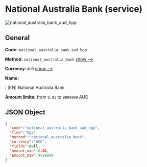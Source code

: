 
# National Australia Bank (service) 
![national_australia_bank_aud_hpp](https://static.openfintech.io/payment_methods/national_australia_bank_aud_hpp/logo.svg?w=400&c=v0.59.26#w200)  

## General 
 
**Code:** `national_australia_bank_aud_hpp` 
 
**Method:** `national_australia_bank` 
 [show -->](/payment-methods/national_australia_bank/) 
 
**Currency:** `AUD` [show -->](/currencies/AUD/) 
 
**Name:** 
 
:	[EN] National Australia Bank 
 
**Amount limits:** from `0.01` to `9999999` AUD 

## JSON Object 

```json
{
  "code":"national_australia_bank_aud_hpp",
  "flow":"hpp",
  "method":"national_australia_bank",
  "currency":"AUD",
  "fields":null,
  "amount_min":0.01,
  "amount_max":9999999
}
```  
